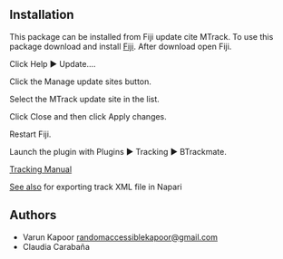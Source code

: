 ## Installation
This package can be installed from Fiji update cite MTrack. To use this package download and install [Fiji](https://imagej.net/Fiji/Downloads). After download open Fiji.

Click Help ▶ Update....

Click the Manage update sites button.

Select the MTrack update site in the list.

Click Close and then click Apply changes.

Restart Fiji.

Launch the plugin with Plugins ▶ Tracking ▶ BTrackmate.

[Tracking Manual](https://imagej.net/TrackMate)

[See also](https://github.com/kapoorlab/NapaTrackMater) for exporting track XML file in Napari


## Authors

- Varun Kapoor <randomaccessiblekapoor@gmail.com>
- Claudia Carabaña


